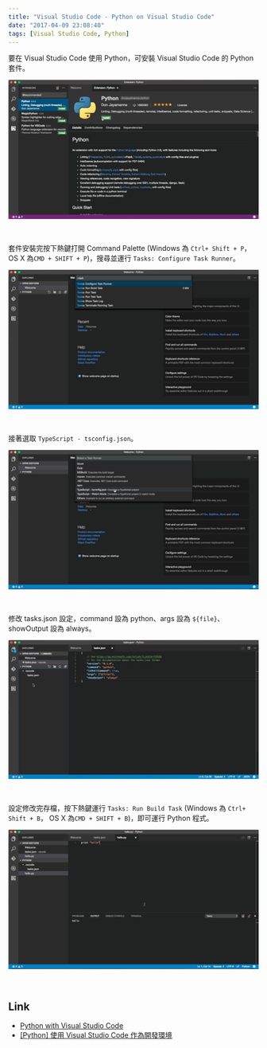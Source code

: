 ```yaml
---
title: "Visual Studio Code - Python on Visual Studio Code"
date: "2017-04-09 23:08:40"
tags: [Visual Studio Code, Python]
---
```



要在 Visual Studio Code 使用 Python，可安裝 Visual Studio Code 的 Python 套件。  

<!-- More -->

![1.png](1.png)

<br/>


套件安裝完按下熱鍵打開 Command Palette (Windows 為 `Ctrl+ Shift + P`， OS X 為`CMD + SHIFT + P`)，搜尋並運行 `Tasks: Configure Task Runner`。 

![2.png](2.png)

<br/>


接著選取 `TypeScript - tsconfig.json`。  

![3.png](3.png)

<br/>


修改 tasks.json 設定，command 設為 python、args 設為 `${file}`、showOutput 設為 always。  

![4.png](4.png)

<br/>


設定修改完存檔，按下熱鍵運行 `Tasks: Run Build Task` (Windows 為 `Ctrl+ Shift + B`， OS X 為`CMD + SHIFT + B`)，即可運行 Python 程式。  

![5.png](5.png)

<br/>


Link
----
* [Python with Visual Studio Code](https://code.visualstudio.com/docs/languages/python)
* [[Python] 使用 Visual Studio Code 作為開發環境](http://oranwind.org/python-vscode/)
